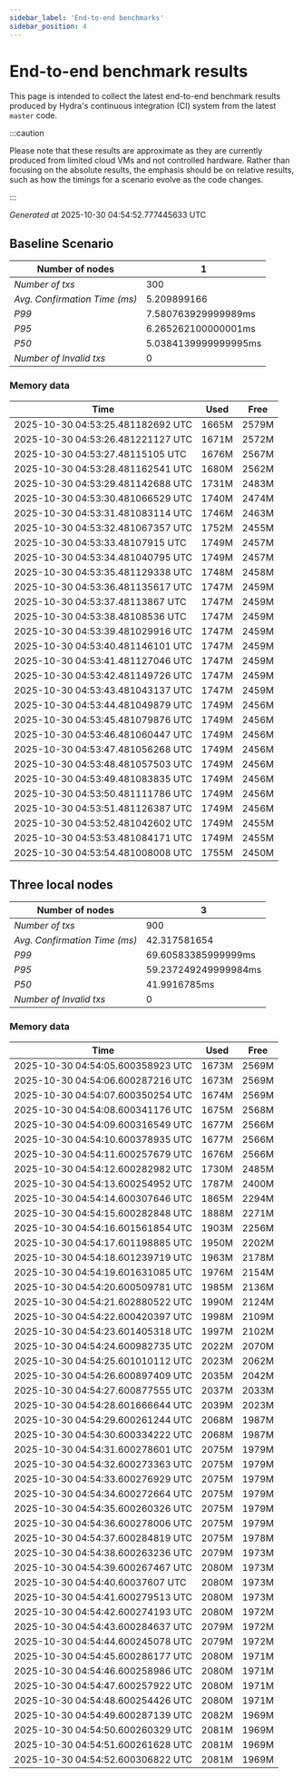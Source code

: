 ```yaml
--- 
sidebar_label: 'End-to-end benchmarks' 
sidebar_position: 4 
--- 
```


# End-to-end benchmark results 

This page is intended to collect the latest end-to-end benchmark  results produced by Hydra's continuous integration (CI) system from  the latest `master` code.

:::caution

Please note that these results are approximate  as they are currently produced from limited cloud VMs and not controlled hardware.  Rather than focusing on the absolute results,   the emphasis should be on relative results,  such as how the timings for a scenario evolve as the code changes.

:::

_Generated at_  2025-10-30 04:54:52.777445633 UTC


## Baseline Scenario



| Number of nodes |  1 | 
| -- | -- |
| _Number of txs_ | 300 |
| _Avg. Confirmation Time (ms)_ | 5.209899166 |
| _P99_ | 7.580763929999989ms |
| _P95_ | 6.265262100000001ms |
| _P50_ | 5.0384139999999995ms |
| _Number of Invalid txs_ | 0 |
      

### Memory data 

 | Time | Used | Free | 
|------------------------------------|------|------|
 | 2025-10-30 04:53:25.481182692 UTC | 1665M | 2579M | 
 | 2025-10-30 04:53:26.481221127 UTC | 1671M | 2572M | 
 | 2025-10-30 04:53:27.48115105 UTC | 1676M | 2567M | 
 | 2025-10-30 04:53:28.481162541 UTC | 1680M | 2562M | 
 | 2025-10-30 04:53:29.481142688 UTC | 1731M | 2483M | 
 | 2025-10-30 04:53:30.481066529 UTC | 1740M | 2474M | 
 | 2025-10-30 04:53:31.481083114 UTC | 1746M | 2463M | 
 | 2025-10-30 04:53:32.481067357 UTC | 1752M | 2455M | 
 | 2025-10-30 04:53:33.48107915 UTC | 1749M | 2457M | 
 | 2025-10-30 04:53:34.481040795 UTC | 1749M | 2457M | 
 | 2025-10-30 04:53:35.481129338 UTC | 1748M | 2458M | 
 | 2025-10-30 04:53:36.481135617 UTC | 1747M | 2459M | 
 | 2025-10-30 04:53:37.48113867 UTC | 1747M | 2459M | 
 | 2025-10-30 04:53:38.48108536 UTC | 1747M | 2459M | 
 | 2025-10-30 04:53:39.481029916 UTC | 1747M | 2459M | 
 | 2025-10-30 04:53:40.481146101 UTC | 1747M | 2459M | 
 | 2025-10-30 04:53:41.481127046 UTC | 1747M | 2459M | 
 | 2025-10-30 04:53:42.481149726 UTC | 1747M | 2459M | 
 | 2025-10-30 04:53:43.481043137 UTC | 1747M | 2459M | 
 | 2025-10-30 04:53:44.481049879 UTC | 1749M | 2456M | 
 | 2025-10-30 04:53:45.481079876 UTC | 1749M | 2456M | 
 | 2025-10-30 04:53:46.481060447 UTC | 1749M | 2456M | 
 | 2025-10-30 04:53:47.481056268 UTC | 1749M | 2456M | 
 | 2025-10-30 04:53:48.481057503 UTC | 1749M | 2456M | 
 | 2025-10-30 04:53:49.481083835 UTC | 1749M | 2456M | 
 | 2025-10-30 04:53:50.481111786 UTC | 1749M | 2456M | 
 | 2025-10-30 04:53:51.481126387 UTC | 1749M | 2456M | 
 | 2025-10-30 04:53:52.481042602 UTC | 1749M | 2455M | 
 | 2025-10-30 04:53:53.481084171 UTC | 1749M | 2455M | 
 | 2025-10-30 04:53:54.481008008 UTC | 1755M | 2450M | 


## Three local nodes



| Number of nodes |  3 | 
| -- | -- |
| _Number of txs_ | 900 |
| _Avg. Confirmation Time (ms)_ | 42.317581654 |
| _P99_ | 69.60583385999999ms |
| _P95_ | 59.237249249999984ms |
| _P50_ | 41.9916785ms |
| _Number of Invalid txs_ | 0 |
      

### Memory data 

 | Time | Used | Free | 
|------------------------------------|------|------|
 | 2025-10-30 04:54:05.600358923 UTC | 1673M | 2569M | 
 | 2025-10-30 04:54:06.600287216 UTC | 1673M | 2569M | 
 | 2025-10-30 04:54:07.600350254 UTC | 1674M | 2569M | 
 | 2025-10-30 04:54:08.600341176 UTC | 1675M | 2568M | 
 | 2025-10-30 04:54:09.600316549 UTC | 1677M | 2566M | 
 | 2025-10-30 04:54:10.600378935 UTC | 1677M | 2566M | 
 | 2025-10-30 04:54:11.600257679 UTC | 1676M | 2566M | 
 | 2025-10-30 04:54:12.600282982 UTC | 1730M | 2485M | 
 | 2025-10-30 04:54:13.600254952 UTC | 1787M | 2400M | 
 | 2025-10-30 04:54:14.600307646 UTC | 1865M | 2294M | 
 | 2025-10-30 04:54:15.600282848 UTC | 1888M | 2271M | 
 | 2025-10-30 04:54:16.601561854 UTC | 1903M | 2256M | 
 | 2025-10-30 04:54:17.601198885 UTC | 1950M | 2202M | 
 | 2025-10-30 04:54:18.601239719 UTC | 1963M | 2178M | 
 | 2025-10-30 04:54:19.601631085 UTC | 1976M | 2154M | 
 | 2025-10-30 04:54:20.600509781 UTC | 1985M | 2136M | 
 | 2025-10-30 04:54:21.602880522 UTC | 1990M | 2124M | 
 | 2025-10-30 04:54:22.600420397 UTC | 1998M | 2109M | 
 | 2025-10-30 04:54:23.601405318 UTC | 1997M | 2102M | 
 | 2025-10-30 04:54:24.600982735 UTC | 2022M | 2070M | 
 | 2025-10-30 04:54:25.601010112 UTC | 2023M | 2062M | 
 | 2025-10-30 04:54:26.600897409 UTC | 2035M | 2042M | 
 | 2025-10-30 04:54:27.600877555 UTC | 2037M | 2033M | 
 | 2025-10-30 04:54:28.601666644 UTC | 2039M | 2023M | 
 | 2025-10-30 04:54:29.600261244 UTC | 2068M | 1987M | 
 | 2025-10-30 04:54:30.600334222 UTC | 2068M | 1987M | 
 | 2025-10-30 04:54:31.600278601 UTC | 2075M | 1979M | 
 | 2025-10-30 04:54:32.600273363 UTC | 2075M | 1979M | 
 | 2025-10-30 04:54:33.600276929 UTC | 2075M | 1979M | 
 | 2025-10-30 04:54:34.600272664 UTC | 2075M | 1979M | 
 | 2025-10-30 04:54:35.600260326 UTC | 2075M | 1979M | 
 | 2025-10-30 04:54:36.600278006 UTC | 2075M | 1979M | 
 | 2025-10-30 04:54:37.600284819 UTC | 2075M | 1978M | 
 | 2025-10-30 04:54:38.600263236 UTC | 2079M | 1973M | 
 | 2025-10-30 04:54:39.600267467 UTC | 2080M | 1973M | 
 | 2025-10-30 04:54:40.60037607 UTC | 2080M | 1973M | 
 | 2025-10-30 04:54:41.600279513 UTC | 2080M | 1973M | 
 | 2025-10-30 04:54:42.600274193 UTC | 2080M | 1972M | 
 | 2025-10-30 04:54:43.600284637 UTC | 2079M | 1972M | 
 | 2025-10-30 04:54:44.600245078 UTC | 2079M | 1972M | 
 | 2025-10-30 04:54:45.600286177 UTC | 2080M | 1971M | 
 | 2025-10-30 04:54:46.600258986 UTC | 2080M | 1971M | 
 | 2025-10-30 04:54:47.600257922 UTC | 2080M | 1971M | 
 | 2025-10-30 04:54:48.600254426 UTC | 2080M | 1971M | 
 | 2025-10-30 04:54:49.600287139 UTC | 2082M | 1969M | 
 | 2025-10-30 04:54:50.600260329 UTC | 2081M | 1969M | 
 | 2025-10-30 04:54:51.600261628 UTC | 2081M | 1969M | 
 | 2025-10-30 04:54:52.600306822 UTC | 2081M | 1969M | 


